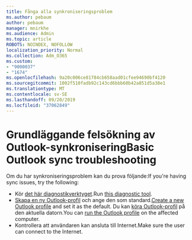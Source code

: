 ```yaml
---
title: Fånga alla synkroniseringsproblem
ms.author: pebaum
author: pebaum
manager: mnirkhe
ms.audience: Admin
ms.topic: article
ROBOTS: NOINDEX, NOFOLLOW
localization_priority: Normal
ms.collection: Adm_O365
ms.custom:
- "9000037"
- "1674"
ms.openlocfilehash: 9a20c006ce81784cb658aad01cfee94690bf4120
ms.sourcegitcommit: 1002f510fadb92c143cd6bbb60b42a851d5a38e1
ms.translationtype: MT
ms.contentlocale: sv-SE
ms.lasthandoff: 09/20/2019
ms.locfileid: "37062849"
---
```

# <a name="basic-outlook-sync-troubleshooting"></a><span data-ttu-id="05709-102">Grundläggande felsökning av Outlook-synkronisering</span><span class="sxs-lookup"><span data-stu-id="05709-102">Basic Outlook sync troubleshooting</span></span>

<span data-ttu-id="05709-103">Om du har synkroniseringsproblem kan du prova följande:</span><span class="sxs-lookup"><span data-stu-id="05709-103">If you're having sync issues, try the following:</span></span>

- <span data-ttu-id="05709-104">Kör [det här diagnostikverktyget](https://aka.ms/sara-outlooksendreceive).</span><span class="sxs-lookup"><span data-stu-id="05709-104">Run [this diagnostic tool](https://aka.ms/sara-outlooksendreceive).</span></span>
- <span data-ttu-id="05709-105">[Skapa en ny Outlook-profil](https://support.office.com/article/f544c1ba-3352-4b3b-be0b-8d42a540459d) och ange den som standard.</span><span class="sxs-lookup"><span data-stu-id="05709-105">[Create a new Outlook profile](https://support.office.com/article/f544c1ba-3352-4b3b-be0b-8d42a540459d) and set it as the default.</span></span> <span data-ttu-id="05709-106">Du kan [köra Outlook-profil](https://aka.ms/SaRA-OutlookSetupProfile) på den aktuella datorn.</span><span class="sxs-lookup"><span data-stu-id="05709-106">You can [run the Outlook profile](https://aka.ms/SaRA-OutlookSetupProfile) on the affected computer.</span></span>
- <span data-ttu-id="05709-107">Kontrollera att användaren kan ansluta till Internet.</span><span class="sxs-lookup"><span data-stu-id="05709-107">Make sure the user can connect to the Internet.</span></span> 